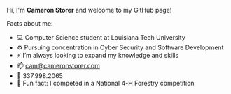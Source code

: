 Hi, I'm **Cameron Storer** and welcome to my GitHub page!

Facts about me:
- 💻 Computer Science student at Louisiana Tech University
- ⚙️ Pursuing concentration in Cyber Security and Software Development
- ⚡ I’m always looking to expand my knowledge and skills
- 📫 cam@cameronstorer.com
- 📱 337.998.2065
- 🌲 Fun fact: I competed in a National 4-H Forestry competition
